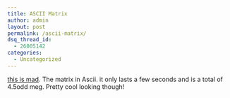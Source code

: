 ```yaml
---
title: ASCII Matrix
author: admin
layout: post
permalink: /ascii-matrix/
dsq_thread_id:
  - 26005142
categories:
  - Uncategorized
---
```

[this is mad][1]. The matrix in Ascii. it only lasts a few seconds and is a total of 4.5odd meg. Pretty cool looking though!

 [1]: http://pcfil.com/matrix.html